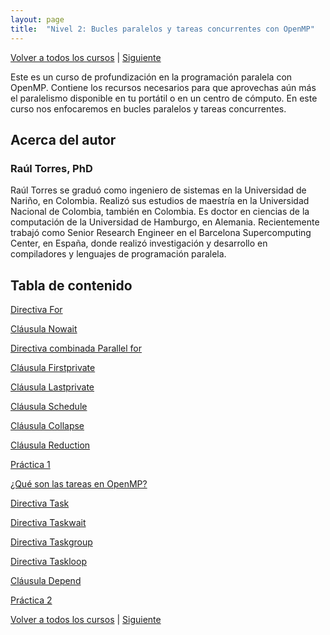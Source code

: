 ```yaml
---
layout: page
title:  "Nivel 2: Bucles paralelos y tareas concurrentes con OpenMP"
---
```

[Volver a todos los cursos](../) | [Siguiente](for-000.html)

Este es un curso de profundización en la programación paralela con OpenMP.
Contiene los recursos necesarios para que aprovechas aún más el paralelismo disponible en tu portátil o en un centro de cómputo.
En este curso nos enfocaremos en bucles paralelos y tareas concurrentes. 

## Acerca del autor
### Raúl Torres, PhD
Raúl Torres se graduó como ingeniero de sistemas en la Universidad de Nariño, en Colombia.
Realizó sus estudios de maestría en la Universidad Nacional de Colombia, también en Colombia.
Es doctor en ciencias de la computación de la Universidad de Hamburgo, en Alemania.
Recientemente trabajó como Senior Research Engineer en el Barcelona Supercomputing Center, en España, donde realizó investigación y desarrollo en compiladores y lenguajes de programación paralela.

## Tabla de contenido

[Directiva For](for-000.html)

[Cláusula Nowait](nowait-000.html)

[Directiva combinada Parallel for](parallel-for-000.html)

[Cláusula Firstprivate](firstprovate-000.html)

[Cláusula Lastprivate](lastprivate-000.html)

[Cláusula Schedule](schedule-000.html)

[Cláusula Collapse](collapse-000.html)

[Cláusula Reduction](reduction-000.html)

[Práctica 1](practice1-000.html)

[¿Qué son las tareas en OpenMP?](tasking-000.html)

[Directiva Task](task-000.html)

[Directiva Taskwait](taskwait-000.html)

[Directiva Taskgroup](taskgroup-000.html)

[Directiva Taskloop](taskloop-000.html)

[Cláusula Depend](depend-000.html)

[Práctica 2](practice2-000.html)

[Volver a todos los cursos](../) | [Siguiente](for-000.html)